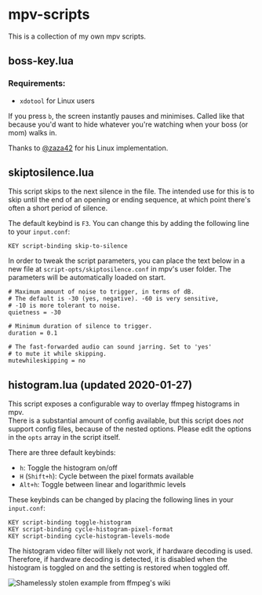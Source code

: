 # mpv-scripts
This is a collection of my own mpv scripts.

## boss-key.lua

### Requirements:
  - `xdotool` for Linux users

If you press `b`, the screen instantly pauses and minimises. Called like that
because you'd want to hide whatever you're watching when your boss (or mom)
walks in.

Thanks to [@zaza42](https://github.com/zaza42) for his Linux implementation.

## skiptosilence.lua

This script skips to the next silence in the file. The
intended use for this is to skip until the end of an
opening or ending sequence, at which point there's often a short
period of silence.

The default keybind is `F3`. You can change this by adding
the following line to your `input.conf`:
```
KEY script-binding skip-to-silence
```

In order to tweak the script parameters, you can place the
text below in a new file at
`script-opts/skiptosilence.conf` in mpv's user folder. The
parameters will be automatically loaded on start.

```
# Maximum amount of noise to trigger, in terms of dB.
# The default is -30 (yes, negative). -60 is very sensitive,
# -10 is more tolerant to noise.
quietness = -30

# Minimum duration of silence to trigger.
duration = 0.1

# The fast-forwarded audio can sound jarring. Set to 'yes'
# to mute it while skipping.
mutewhileskipping = no
```

## histogram.lua (updated 2020-01-27)

This script exposes a configurable way to overlay ffmpeg histograms in mpv.  
There is a substantial amount of config available, but this script does *not* support config files, because of the nested options. Please edit the options in the `opts` array in the script itself.  

There are three default keybinds:
 - `h`: Toggle the histogram on/off
 - `H` (`Shift+h`): Cycle between the pixel formats available
 - `Alt+h`: Toggle between linear and logarithmic levels

These keybinds can be changed by placing the following lines
in your `input.conf`:
```
KEY script-binding toggle-histogram
KEY script-binding cycle-histogram-pixel-format
KEY script-binding cycle-histogram-levels-mode
```

The histogram video filter will likely not work, if hardware decoding is used. Therefore, if hardware decoding is detected, it is disabled when the histogram is toggled on and the setting is restored when toggled off.

![Shamelessly stolen example from ffmpeg's wiki](https://trac.ffmpeg.org/raw-attachment/wiki/Histogram/histogram_overlay.jpg)
